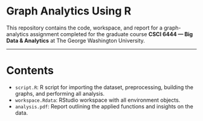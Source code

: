 # Graph Analytics Using R
This repository contains the code, workspace, and report for a graph-analytics assignment completed for the graduate course **CSCI 6444 — Big Data & Analytics** at The George Washington University.

---

# Contents
- `script.R`: R script for importing the dataset, preprocessing, building the graphs, and performing all analysis.
- `workspace.Rdata`: RStudio workspace with all environment objects.
- `analysis.pdf`: Report outlining the applied functions and insights on the data.
